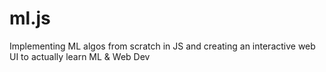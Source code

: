 # ml.js
Implementing ML algos from scratch in JS and creating an interactive web UI to actually learn ML &amp; Web Dev
